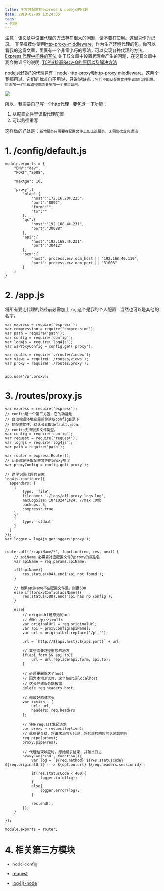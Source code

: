 ```yaml
---
title: 手写可配置的express & nodejs的代理
date: 2018-02-09 13:24:35
tags:
- 代理
---
```


注意：该文章中设置代理的方法存在很大的问题，请不要在使用。这里只作为记录。
非常推荐你使用[http-proxy-middleware](https://github.com/chimurai/http-proxy-middleware)，作为生产环境代理的包。你可以看我的这篇文章，里面有一个非常小巧的写法，可以实现各种代理的方法，[Express 代理中间件的写法](https://wdd.js.org/express-proxy-middleware-demo.html)
关于该文章中设置代理会产生的问题，在这篇文章中我会做详细的说明, [TCP链接高Recv-Q的原因以及解决方法](https://wdd.js.org/tcp-high-recv-q-or-send-q-reasons.html)

nodejs比较好的代理包有：[node-http-proxy](https://github.com/nodejitsu/node-http-proxy)和[http-proxy-middleware](https://github.com/chimurai/http-proxy-middleware)。这两个我都用过，它们的优点自不用说，只说说缺点：`它们不能从配置文件里读取代理配置。每添加一个拦截路径都需要多加一个接口调用。`

![](/images/20180209132526_lgeTcJ_bVVFlt.jpeg)

所以，我需要自己写一个http代理，要包含一下功能：

1. 从配置文件里读取代理配置
2. 可以路径重写

这样做的好处是：`新增服务只需要在配置文件上加上该服务，无需修改业务逻辑`

# 1. /config/default.js
```
module.exports = {
	"ENV":"dev",
	"PORT":"8088",

	"maxAge": 10,

	"proxy":{
		"olap":{
			"host":"172.16.200.225",
			"port":"8092",
			"form":"",
			"to":""
		},
		"qc":{
			"host":"192.168.40.231",
			"port":"30088"
		},
		"api":{
			"host":"192.168.40.231",
			"port":"30412"
		},
		"ocm":{
			"host": process.env.ocm_host || "192.168.40.119",
			"port": process.env.ocm_port || "31003"
		}
	}
}
```
# 2. /app.js
将所有要走代理的路径前必需加上 `/p`, 这个是我的个人配置，当然也可以是其他的名字。

```
var express = require('express');
var compression = require('compression');
var path = require('path');
var config = require('config');
var log4js = require('log4js');
var wsProxyConfig = config.get('proxy');

var routes = require('./routes/index');
var views = require('./routes/views');
var proxy = require('./routes/proxy');


app.use('/p',proxy);
```

# 3. /routes/proxy.js
```
var express = require('express');
// config是一个第三方包，它的功能是
// 自动根据环境变量帮你读取config目录下
// 的配置文件，默认会读取default.json，
// config支持很多文件类型。
var config = require('config');
var request = require('request');
var log4js = require('log4js');
var path = require('path');

var router = express.Router();
// 此处就是获取配置文件的proxy项了
var proxyConfig = config.get('proxy');

// 这里记录代理的日志
log4js.configure({
  appenders: [
    {
    	type: 'file',
    	filename: './logs/all-proxy-logs.log',
    	maxLogSize: 10*1024*1024, //max 10mb
    	backups: 5,
    	compress: true
    },
    {
    	type: 'stdout'
    }
  ]
});
var logger = log4js.getLogger('proxy');


router.all('/:apiName/*', function(req, res, next) {
 	// apiName 必需要对应配置文件的proxy的属性名
 	var apiName = req.params.apiName;

 	if(!apiName){
 		res.status(404).end('api not found');
 	}
    
    // 如果apiName不在配置文件里，则报500
 	else if(!proxyConfig[apiName]){
 		res.status(500).end('api has no config');
 	}

 	else{
 	    // originUrl是原始的url
 	    // 例如 /p/qc/calls
 		var originalUrl = req.originalUrl;
	 	var api = proxyConfig[apiName];
	 	var url = originalUrl.replace('/p','');

	 	url = `http://${api.host}:${api.port}` + url;
        
        // 某些需要路径重写的地方
	 	if(api.form && api.to){
	 		url = url.replace(api.form, api.to);
	 	}
        
        // 必须要删除这个host
        // 因为本地测试时，这个host是localhost
        // 这会导致服务端报错
	 	delete req.headers.host;
        
        // 修改好的请求头
	 	var option = {
	 		url: url,
	 		headers: req.headers
	 	};
        
        // 使用request发起请求
	 	var proxy = request(option);
	 	// 此处是关键，将请求流写入代理，将代理的响应写入原始响应
	 	req.pipe(proxy);
	 	proxy.pipe(res);
        
        // 代理结束响应时，原始请求结束，并输出日志
	 	proxy.on('end', function(){
	 		var log = `${req.method} ${res.statusCode} ${req.originalUrl} ---> ${option.url} ${req.headers.sessionid}`;

	 		if(res.statusCode < 400){
	 			logger.info(log);
	 		}
	 		else{
	 			logger.error(log);
	 		}

	 		res.end();
	 	});
 	}

});

module.exports = router;

```

# 4. 相关第三方模块
- [node-config](https://github.com/lorenwest/node-config)
- [request](https://github.com/request/request)
- [log4js-node](https://github.com/nomiddlename/log4js-node)


  [1]: /img/bVVFlt